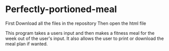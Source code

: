 # Perfectly-portioned-meal

First Download all the files in the repository
Then open the html file

This program takes a users input and then makes a fitness meal for the week out of the user's input. It also allows the user to print or download the meal plan if wanted.
